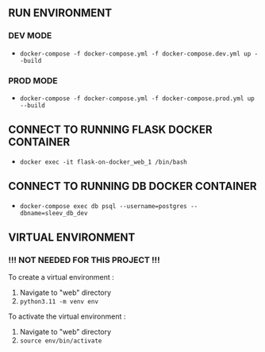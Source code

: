 ## **RUN ENVIRONMENT**
### **DEV MODE**

 - `docker-compose -f docker-compose.yml -f docker-compose.dev.yml up --build`
### **PROD MODE**

 - `docker-compose -f docker-compose.yml -f docker-compose.prod.yml up --build`

## **CONNECT TO RUNNING FLASK DOCKER CONTAINER**
 - `docker exec -it flask-on-docker_web_1 /bin/bash`

## **CONNECT TO RUNNING DB DOCKER CONTAINER**
 - `docker-compose exec db psql --username=postgres --dbname=sleev_db_dev`



## **VIRTUAL ENVIRONMENT**
### **!!! NOT NEEDED FOR THIS PROJECT !!!**

To create a virtual environment :

1. Navigate to "web" directory
2. `python3.11 -m venv env`

To activate the virtual environment :

1. Navigate to "web" directory
2. `source env/bin/activate`
